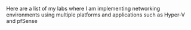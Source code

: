 Here are a list of my labs where I am implementing networking environments using multiple platforms and applications such as Hyper-V and pfSense 
